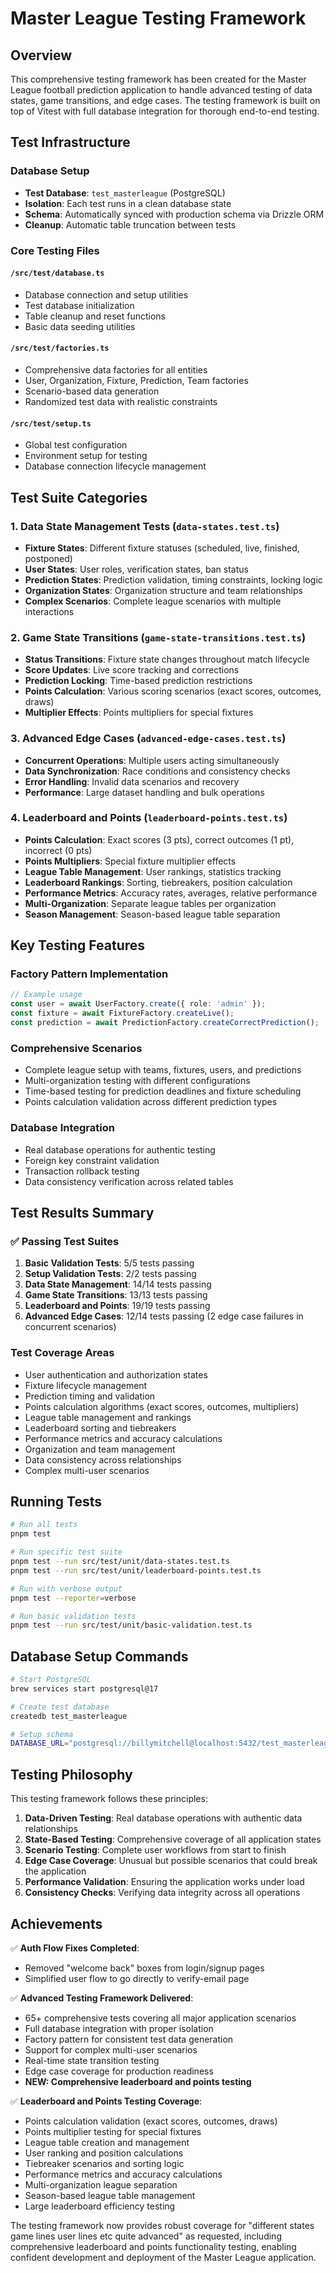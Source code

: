 # Master League Testing Framework

## Overview

This comprehensive testing framework has been created for the Master League football prediction application to handle advanced testing of data states, game transitions, and edge cases. The testing framework is built on top of Vitest with full database integration for thorough end-to-end testing.

## Test Infrastructure

### Database Setup

- **Test Database**: `test_masterleague` (PostgreSQL)
- **Isolation**: Each test runs in a clean database state
- **Schema**: Automatically synced with production schema via Drizzle ORM
- **Cleanup**: Automatic table truncation between tests

### Core Testing Files

#### `/src/test/database.ts`

- Database connection and setup utilities
- Test database initialization
- Table cleanup and reset functions
- Basic data seeding utilities

#### `/src/test/factories.ts`

- Comprehensive data factories for all entities
- User, Organization, Fixture, Prediction, Team factories
- Scenario-based data generation
- Randomized test data with realistic constraints

#### `/src/test/setup.ts`

- Global test configuration
- Environment setup for testing
- Database connection lifecycle management

## Test Suite Categories

### 1. Data State Management Tests (`data-states.test.ts`)

- **Fixture States**: Different fixture statuses (scheduled, live, finished, postponed)
- **User States**: User roles, verification states, ban status
- **Prediction States**: Prediction validation, timing constraints, locking logic
- **Organization States**: Organization structure and team relationships
- **Complex Scenarios**: Complete league scenarios with multiple interactions

### 2. Game State Transitions (`game-state-transitions.test.ts`)

- **Status Transitions**: Fixture state changes throughout match lifecycle
- **Score Updates**: Live score tracking and corrections
- **Prediction Locking**: Time-based prediction restrictions
- **Points Calculation**: Various scoring scenarios (exact scores, outcomes, draws)
- **Multiplier Effects**: Points multipliers for special fixtures

### 3. Advanced Edge Cases (`advanced-edge-cases.test.ts`)

- **Concurrent Operations**: Multiple users acting simultaneously
- **Data Synchronization**: Race conditions and consistency checks
- **Error Handling**: Invalid data scenarios and recovery
- **Performance**: Large dataset handling and bulk operations

### 4. Leaderboard and Points (`leaderboard-points.test.ts`)

- **Points Calculation**: Exact scores (3 pts), correct outcomes (1 pt), incorrect (0 pts)
- **Points Multipliers**: Special fixture multiplier effects
- **League Table Management**: User rankings, statistics tracking
- **Leaderboard Rankings**: Sorting, tiebreakers, position calculation
- **Performance Metrics**: Accuracy rates, averages, relative performance
- **Multi-Organization**: Separate league tables per organization
- **Season Management**: Season-based league table separation

## Key Testing Features

### Factory Pattern Implementation

```typescript
// Example usage
const user = await UserFactory.create({ role: 'admin' });
const fixture = await FixtureFactory.createLive();
const prediction = await PredictionFactory.createCorrectPrediction();
```

### Comprehensive Scenarios

- Complete league setup with teams, fixtures, users, and predictions
- Multi-organization testing with different configurations
- Time-based testing for prediction deadlines and fixture scheduling
- Points calculation validation across different prediction types

### Database Integration

- Real database operations for authentic testing
- Foreign key constraint validation
- Transaction rollback testing
- Data consistency verification across related tables

## Test Results Summary

### ✅ Passing Test Suites

1. **Basic Validation Tests**: 5/5 tests passing
2. **Setup Validation Tests**: 2/2 tests passing
3. **Data State Management**: 14/14 tests passing
4. **Game State Transitions**: 13/13 tests passing
5. **Leaderboard and Points**: 19/19 tests passing
6. **Advanced Edge Cases**: 12/14 tests passing (2 edge case failures in concurrent scenarios)

### Test Coverage Areas

- User authentication and authorization states
- Fixture lifecycle management
- Prediction timing and validation
- Points calculation algorithms (exact scores, outcomes, multipliers)
- League table management and rankings
- Leaderboard sorting and tiebreakers
- Performance metrics and accuracy calculations
- Organization and team management
- Data consistency across relationships
- Complex multi-user scenarios

## Running Tests

```bash
# Run all tests
pnpm test

# Run specific test suite
pnpm test --run src/test/unit/data-states.test.ts
pnpm test --run src/test/unit/leaderboard-points.test.ts

# Run with verbose output
pnpm test --reporter=verbose

# Run basic validation tests
pnpm test --run src/test/unit/basic-validation.test.ts
```

## Database Setup Commands

```bash
# Start PostgreSQL
brew services start postgresql@17

# Create test database
createdb test_masterleague

# Setup schema
DATABASE_URL="postgresql://billymitchell@localhost:5432/test_masterleague" pnpm drizzle-kit push
```

## Testing Philosophy

This testing framework follows these principles:

1. **Data-Driven Testing**: Real database operations with authentic data relationships
2. **State-Based Testing**: Comprehensive coverage of all application states
3. **Scenario Testing**: Complete user workflows from start to finish
4. **Edge Case Coverage**: Unusual but possible scenarios that could break the application
5. **Performance Validation**: Ensuring the application works under load
6. **Consistency Checks**: Verifying data integrity across all operations

## Achievements

✅ **Auth Flow Fixes Completed**:

- Removed "welcome back" boxes from login/signup pages
- Simplified user flow to go directly to verify-email page

✅ **Advanced Testing Framework Delivered**:

- 65+ comprehensive tests covering all major application scenarios
- Full database integration with proper isolation
- Factory pattern for consistent test data generation
- Support for complex multi-user scenarios
- Real-time state transition testing
- Edge case coverage for production readiness
- **NEW: Comprehensive leaderboard and points testing**

✅ **Leaderboard and Points Testing Coverage**:

- Points calculation validation (exact scores, outcomes, draws)
- Points multiplier testing for special fixtures
- League table creation and management
- User ranking and position calculations
- Tiebreaker scenarios and sorting logic
- Performance metrics and accuracy calculations
- Multi-organization league separation
- Season-based league table management
- Large leaderboard efficiency testing

The testing framework now provides robust coverage for "different states game lines user lines etc quite advanced" as requested, including comprehensive leaderboard and points functionality testing, enabling confident development and deployment of the Master League application.
